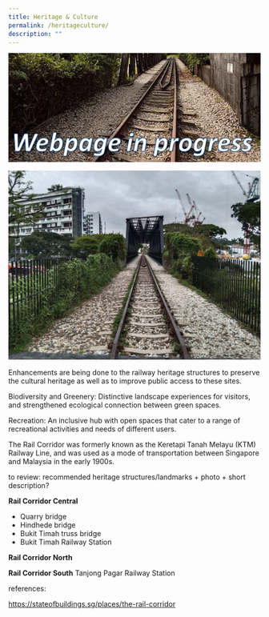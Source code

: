```yaml
---
title: Heritage & Culture
permalink: /heritageculture/
description: ""
---
```

![Alt text for image on Isomer site](/images/webpageinprogress.png)

![truss bridge rail corridor](/images/RC%20Central/Central_truss_IMG-20210114-WA0022.jpg)

Enhancements are being done to the railway heritage structures to preserve the cultural heritage as well as to improve public access to these sites.

Biodiversity and Greenery: Distinctive landscape experiences for visitors, and strengthened ecological connection between green spaces.

Recreation: An inclusive hub with open spaces that cater to a range of recreational activities and needs of different users.

The Rail Corridor was formerly known as the Keretapi Tanah Melayu (KTM) Railway Line, and was used as a mode of transportation between Singapore and Malaysia in the early 1900s.

to review: recommended heritage structures/landmarks + photo + short description?

**Rail Corridor Central**
- Quarry bridge
- Hindhede bridge
- Bukit Timah truss bridge
- Bukit Timah Railway Station


**Rail Corridor North**

**Rail Corridor South**
Tanjong Pagar Railway Station

references:

https://stateofbuildings.sg/places/the-rail-corridor